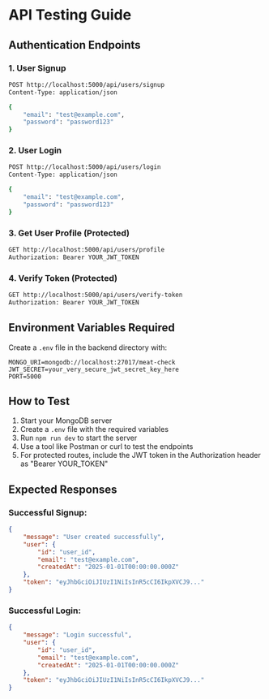 # API Testing Guide

## Authentication Endpoints

### 1. User Signup
```bash
POST http://localhost:5000/api/users/signup
Content-Type: application/json

{
    "email": "test@example.com",
    "password": "password123"
}
```

### 2. User Login
```bash
POST http://localhost:5000/api/users/login
Content-Type: application/json

{
    "email": "test@example.com",
    "password": "password123"
}
```

### 3. Get User Profile (Protected)
```bash
GET http://localhost:5000/api/users/profile
Authorization: Bearer YOUR_JWT_TOKEN
```

### 4. Verify Token (Protected)
```bash
GET http://localhost:5000/api/users/verify-token
Authorization: Bearer YOUR_JWT_TOKEN
```

## Environment Variables Required

Create a `.env` file in the backend directory with:
```
MONGO_URI=mongodb://localhost:27017/meat-check
JWT_SECRET=your_very_secure_jwt_secret_key_here
PORT=5000
```

## How to Test

1. Start your MongoDB server
2. Create a `.env` file with the required variables
3. Run `npm run dev` to start the server
4. Use a tool like Postman or curl to test the endpoints
5. For protected routes, include the JWT token in the Authorization header as "Bearer YOUR_TOKEN"

## Expected Responses

### Successful Signup:
```json
{
    "message": "User created successfully",
    "user": {
        "id": "user_id",
        "email": "test@example.com",
        "createdAt": "2025-01-01T00:00:00.000Z"
    },
    "token": "eyJhbGciOiJIUzI1NiIsInR5cCI6IkpXVCJ9..."
}
```

### Successful Login:
```json
{
    "message": "Login successful",
    "user": {
        "id": "user_id",
        "email": "test@example.com",
        "createdAt": "2025-01-01T00:00:00.000Z"
    },
    "token": "eyJhbGciOiJIUzI1NiIsInR5cCI6IkpXVCJ9..."
}
```
